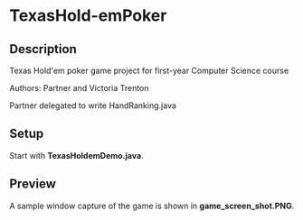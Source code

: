 # TexasHold-emPoker

## Description

Texas Hold'em poker game project for first-year Computer Science course

Authors: Partner and Victoria Trenton

Partner delegated to write HandRanking.java

## Setup

Start with **TexasHoldemDemo.java**.

## Preview

A sample window capture of the game is shown in **game_screen_shot.PNG**.
